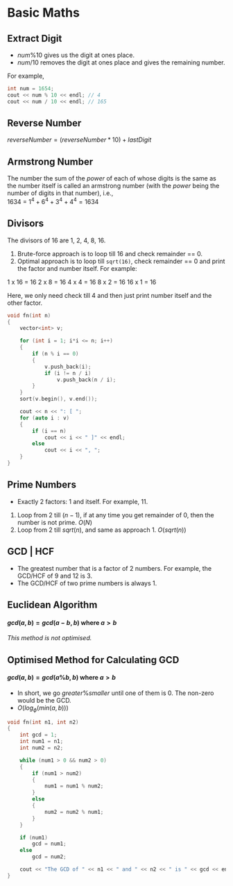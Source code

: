 # Basic Maths

## Extract Digit

- $num\%10$ gives us the digit at ones place.  
- $num/10$ removes the digit at ones place and gives the remaining number.

For example,
```c++
int num = 1654;
cout << num % 10 << endl; // 4
cout << num / 10 << endl; // 165
```

## Reverse Number

$reverseNumber = (reverseNumber * 10) + lastDigit$


## Armstrong Number

The number the sum of the *power* of each of whose digits is the same as the number itself is called an armstrong number (with the *power* being the number of digits in that number), i.e.,  
1634 = $1^4 + 6^4 + 3^4 + 4^4 = 1634$

## Divisors

The divisors of 16 are 1, 2, 4, 8, 16.

1. Brute-force approach is to loop till 16 and check remainder == 0.
2. Optimal approach is to loop till `sqrt(16)`, check remainder == 0 and print the factor and number itself. For example:

1 x 16 = 16
2 x 8 = 16
4 x 4 = 16
8 x 2 = 16
16 x 1 = 16

Here, we only need check till 4 and then just print number itself and the other factor.

```c++
void fn(int n)
{
    vector<int> v;

    for (int i = 1; i*i <= n; i++)
    {
        if (n % i == 0)
        {
            v.push_back(i);
            if (i != n / i)
                v.push_back(n / i);
        }
    }
    sort(v.begin(), v.end());

    cout << n << ": [ ";
    for (auto i : v)
    {
        if (i == n)
            cout << i << " ]" << endl;
        else
            cout << i << ", ";
    }
}
```

## Prime Numbers

- Exactly 2 factors: 1 and itself. For example, 11.

1. Loop from 2 till $(n-1)$, if at any time you get remainder of 0, then the number is not prime. $O(N)$ 
2. Loop from 2 till $sqrt(n)$, and same as approach 1. $O(sqrt(n))$ 

## GCD | HCF

- The greatest number that is a factor of 2 numbers. For example, the GCD/HCF of 9 and 12 is 3.
- The GCD/HCF of two prime numbers is always 1.

## Euclidean Algorithm

#### $gcd(a,b) = gcd(a-b, b)$ where $a > b$ 

*This method is not optimised.*

## Optimised Method for Calculating GCD

#### $gcd(a, b) = gcd(a\%b, b)$ where $a > b$

- In short, we go $greater \% smaller$ until one of them is 0. The non-zero would be the GCD.
- $O(log_ϕ (min(a,b)))$ 

```c++
void fn(int n1, int n2)
{
    int gcd = 1;
    int num1 = n1;
    int num2 = n2;

    while (num1 > 0 && num2 > 0)
    {
        if (num1 > num2)
        {
            num1 = num1 % num2;
        }
        else
        {
            num2 = num2 % num1;
        }
    }

    if (num1)
        gcd = num1;
    else
        gcd = num2;

    cout << "The GCD of " << n1 << " and " << n2 << " is " << gcd << endl;
}
```
